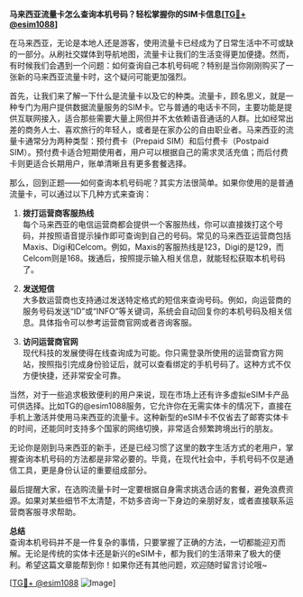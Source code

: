 **马来西亚流量卡怎么查询本机号码？轻松掌握你的SIM卡信息[[TG💪+ @esim1088](https://t.me/s/esim1088)]**

在马来西亚，无论是本地人还是游客，使用流量卡已经成为了日常生活中不可或缺的一部分。从刷社交媒体到导航地图，流量卡让我们的生活变得更加便捷。然而，有时候我们会遇到一个问题：如何查询自己本机号码呢？特别是当你刚刚购买了一张新的马来西亚流量卡时，这个疑问可能更加强烈。

首先，让我们来了解一下什么是流量卡以及它的种类。流量卡，顾名思义，就是一种专门为用户提供数据流量服务的SIM卡。它与普通的电话卡不同，主要功能是提供互联网接入，适合那些需要大量上网但并不太依赖语音通话的人群。比如经常出差的商务人士、喜欢旅行的年轻人，或者是在家办公的自由职业者。马来西亚的流量卡通常分为两种类型：预付费卡（Prepaid SIM）和后付费卡（Postpaid SIM）。预付费卡适合短期使用者，用户可以根据自己的需求灵活充值；而后付费卡则更适合长期用户，账单清晰且有更多套餐选择。

那么，回到正题——如何查询本机号码呢？其实方法很简单。如果你使用的是普通流量卡，可以通过以下几种方式来查询：

1. **拨打运营商客服热线**  
   每个马来西亚的电信运营商都会提供一个客服热线，你可以直接拨打这个号码，并按照语音提示操作即可查询到自己的号码。常见的马来西亚运营商包括Maxis、Digi和Celcom。例如，Maxis的客服热线是123，Digi的是129，而Celcom则是168。拨通后，按照提示输入相关信息，就能轻松获取本机号码了。

2. **发送短信**  
   大多数运营商也支持通过发送特定格式的短信来查询号码。例如，向运营商的服务号码发送“ID”或“INFO”等关键词，系统会自动回复你的本机号码及相关信息。具体指令可以参考运营商官网或者咨询客服。

3. **访问运营商官网**  
   现代科技的发展使得在线查询成为可能。你只需登录所使用的运营商官方网站，按照指引完成身份验证后，就可以查看绑定的手机号码了。这种方式不仅方便快捷，还非常安全可靠。

当然，对于一些追求极致便利的用户来说，现在市场上还有许多虚拟eSIM卡产品可供选择。比如TG的@esim1088服务，它允许你在无需实体卡的情况下，直接在手机上激活并使用马来西亚的流量卡。这种新型的eSIM卡不仅省去了邮寄实体卡的时间，还能同时支持多个国家的网络切换，非常适合频繁跨境出行的朋友。

无论你是刚到马来西亚的新手，还是已经习惯了这里的数字生活方式的老用户，掌握查询本机号码的方法都是非常必要的。毕竟，在现代社会中，手机号码不仅是通信工具，更是身份认证的重要组成部分。

最后提醒大家，在选购流量卡时一定要根据自身需求挑选合适的套餐，避免浪费资源。如果对某些细节不太清楚，不妨多咨询一下身边的亲朋好友，或者直接联系运营商客服寻求帮助。

**总结**  
查询本机号码并不是一件复杂的事情，只要掌握了正确的方法，一切都能迎刃而解。无论是传统的实体卡还是新兴的eSIM卡，都为我们的生活带来了极大的便利。希望这篇文章能帮到你！如果你还有其他问题，欢迎随时留言讨论哦~

[[TG💪+ @esim1088](https://t.me/s/esim1088) ![Image](https://i.postimg.cc/4NQfJmqS/Snipaste-2025-05-13-00-14-12.png)]